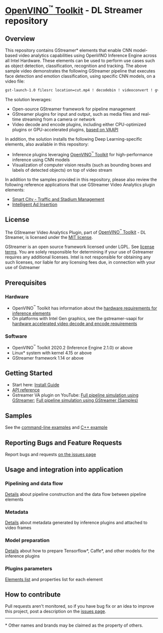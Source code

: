 # [OpenVINO<sup>&#8482;</sup> Toolkit](https://software.intel.com/en-us/openvino-toolkit) - DL Streamer repository

## Overview
This repository contains GStreamer* elements that enable CNN model-based video analytics capabilities using OpenVINO Inference Engine across all Intel Hardware. These elements can be used to perform use cases such as object detection, classification, recognition and tracking. The above sample video demonstrates the following GStreamer pipeline that executes face detection and emotion classification, using specific CNN models, on a video file:
```sh
gst-launch-1.0 filesrc location=cut.mp4 ! decodebin ! videoconvert ! gvadetect model=face-detection-adas-0001.xml ! gvaclassify model=emotions-recognition-retail-0003.xml model-proc=emotions-recognition-retail-0003.json ! gvawatermark ! xvimagesink sync=false
```

The solution leverages:
* Open-source GStreamer framework for pipeline management
* GStreamer plugins for input and output, such as media files and real-time streaming from a camera or network
* Video decode and encode plugins, including either CPU-optimized plugins or GPU-accelerated plugins, [based on VAAPI](https://github.com/GStreamer/gstreamer-vaapi)

In addition, the solution installs the following Deep Learning-specific elements, also available in this repository:
* Inference plugins leveraging [OpenVINO<sup>&#8482;</sup> Toolkit](https://software.intel.com/en-us/openvino-toolkit) for high-performance inference using CNN models
* Visualization of computer vision results (such as bounding boxes and labels of detected objects) on top of video stream

In addition to the samples provided in this repository, please also review the following reference applications that use GStreamer Video Analytics plugin elements:
* [Smart City - Traffic and Stadium Management](https://github.com/OpenVisualCloud/Smart-City-Sample)
* [Intelligent Ad Insertion](https://github.com/OpenVisualCloud/Ad-Insertion-Sample)

## License
The GStreamer Video Analytics Plugin, part of [OpenVINO<sup>&#8482;</sup> Toolkit](https://software.intel.com/en-us/openvino-toolkit) - DL Streamer, is licensed under the [MIT license](LICENSE).

GStreamer is an open source framework licensed under LGPL. See [license terms](https://gstreamer.freedesktop.org/documentation/frequently-asked-questions/licensing.html?gi-language=c). You are solely responsible for determining if your use of Gstreamer requires any additional licenses.  Intel is not responsible for obtaining any such licenses, nor liable for any licensing fees due, in connection with your use of Gstreamer

## Prerequisites
### Hardware
* OpenVINO<sup>&#8482;</sup> Toolkit has information about the [hardware requirements for inference elements](https://software.intel.com/en-us/openvino-toolkit/hardware)
* On platforms with Intel Gen graphics, see the gstreamer-vaapi for [hardware accelerated video decode and encode requirements](https://github.com/GStreamer/gstreamer-vaapi)

### Software
* OpenVINO<sup>&#8482;</sup> Toolkit 2020.2 (Inference Engine 2.1.0) or above
* Linux* system with kernel 4.15 or above
* GStreamer framework 1.14 or above

## Getting Started
* Start here: [Install Guide](https://github.com/opencv/gst-video-analytics/wiki/Install-Guide)
* [API reference](https://opencv.github.io/gst-video-analytics/)
* Gstreamer VA plugin on YouTube: [Full pipeline simulation using GStreamer](https://www.youtube.com/watch?v=fWhPV_IqDy0); [Full pipeline simulation using GStreamer (Samples)](https://www.youtube.com/watch?v=EqHznsUR1sE)

## Samples
See the [command-line examples](samples/gst_launch) and [C++ example](samples/cpp/draw_face_attributes)

## Reporting Bugs and Feature Requests
Report bugs and requests [on the issues page](https://github.com/opencv/gst-video-analytics/issues)

## Usage and integration into application
### Pipelining and data flow
[Details](https://github.com/opencv/gst-video-analytics/wiki/Data-flow) about pipeline construction and the data flow between pipeline elements

### Metadata
[Details](https://github.com/opencv/gst-video-analytics/wiki/Metadata) about metadata generated by inference plugins and attached to video frames

### Model preparation
[Details](https://github.com/opencv/gst-video-analytics/wiki/Model-preparation) about how to prepare Tensorflow*, Caffe*, and other models for the inference plugins

### Plugins parameters
[Elements list](https://github.com/opencv/gst-video-analytics/wiki/Elements) and properties list for each element

## How to contribute
Pull requests aren't monitored, so if you have bug fix or an idea to improve this project, post a description on the [issues page](https://github.com/opencv/gst-video-analytics/issues).

---
\* Other names and brands may be claimed as the property of others.

